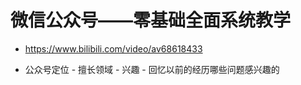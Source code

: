 
# 微信公众号——零基础全面系统教学

- https://www.bilibili.com/video/av68618433

- 公众号定位 - 擅长领域 - 兴趣 - 回忆以前的经历哪些问题感兴趣的

